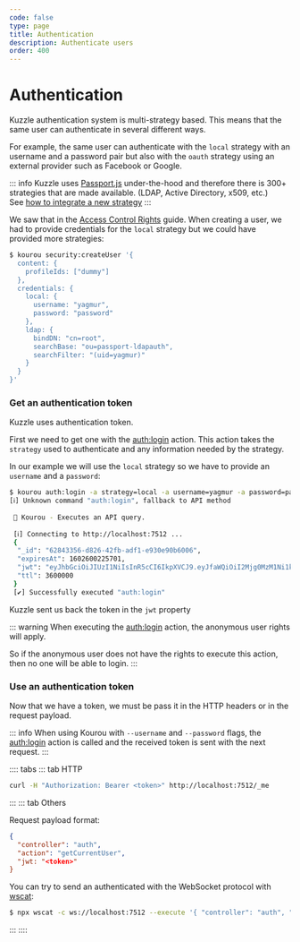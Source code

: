 ```yaml
---
code: false
type: page
title: Authentication
description: Authenticate users
order: 400
---
```


# Authentication

Kuzzle authentication system is multi-strategy based. This means that the same user can authenticate in several different ways.

For example, the same user can authenticate with the `local` strategy with an username and a password pair but also with the `oauth` strategy using an external provider such as Facebook or Google.

::: info
Kuzzle uses [Passport.js](http://www.passportjs.org/packages/) under-the-hood and therefore there is 300+ strategies that are made available. (LDAP, Active Directory, x509, etc.)  
See [how to integrate a new strategy](/core/2/some-link-on-integrating-new-strategy)
:::

We saw that in the [Access Control Rights](/core/2/guides/getting-started/3-access-control-rights) guide. When creating a user, we had to provide credentials for the `local` strategy but we could have provided more strategies:

```bash
$ kourou security:createUser '{
  content: {
    profileIds: ["dummy"]
  },
  credentials: {
    local: {
      username: "yagmur",
      password: "password"
    },
    ldap: {
      bindDN: "cn=root",
      searchBase: "ou=passport-ldapauth",
      searchFilter: "(uid=yagmur)"
    }
  }
}'
```

### Get an authentication token

Kuzzle uses authentication token.  

First we need to get one with the [auth:login](/core/2/api/controllers/auth/login) action. This action takes the `strategy` used to authenticate and any information needed by the strategy.

In our example we will use the `local` strategy so we have to provide an `username` and a `password`:

```bash
$ kourou auth:login -a strategy=local -a username=yagmur -a password=password
[ℹ] Unknown command "auth:login", fallback to API method
 
 🚀 Kourou - Executes an API query.
 
 [ℹ] Connecting to http://localhost:7512 ...
 {
  "_id": "62843356-d826-42fb-adf1-e930e90b6006",
  "expiresAt": 1602600225701,
  "jwt": "eyJhbGciOiJIUzI1NiIsInR5cCI6IkpXVCJ9.eyJfaWQiOiI2Mjg0MzM1Ni1kODI2LTQyZmItYWRmMS1lOTMwZTkwYjYwMDYiLCJpYXQiOjE2MDI1OTY2MjUsImV4cCI6MTYwMjYwMDIyNX0.0HZF_AhyTzPCRxdaMbT6hlwLflYG4emmLlTD6YV_Nmo",
  "ttl": 3600000
 }
 [✔] Successfully executed "auth:login"
```

Kuzzle sent us back the token in the `jwt` property

::: warning
When executing the [auth:login](/core/2/api/controllers/auth/login) action, the anonymous user rights will apply.

So if the anonymous user does not have the rights to execute this action, then no one will be able to login.
:::

### Use an authentication token

Now that we have a token, we must be pass it in the HTTP headers or in the request payload.

::: info
When using Kourou with `--username` and `--password` flags, the [auth:login](/core/2/api/controllers/auth/login) action is called and the received token is sent with the next request.
:::

:::: tabs
::: tab HTTP

``` bash
curl -H "Authorization: Bearer <token>" http://localhost:7512/_me
```

:::
::: tab Others

Request payload format:

```json
{
  "controller": "auth",
  "action": "getCurrentUser",
  "jwt: "<token>"
}
```

You can try to send an authenticated with the WebSocket protocol with [wscat](https://www.npmjs.com/package/wscat):

```bash
$ npx wscat -c ws://localhost:7512 --execute '{ "controller": "auth", "action": "getCurrentUser", "jwt": "<token>" }'
```

:::
::::
